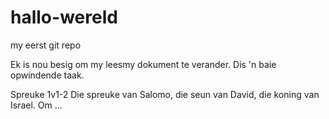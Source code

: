 # hallo-wereld
my eerst git repo

Ek is nou besig om my leesmy dokument te verander. Dis 'n baie opwindende taak.

Spreuke 1v1-2
Die spreuke van Salomo, die seun van David, die koning van Israel. Om ...
